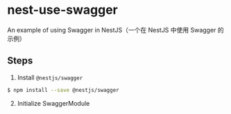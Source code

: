 # nest-use-swagger

An example of using Swagger in NestJS（一个在 NestJS 中使用 Swagger 的示例）

## Steps

1. Install `@nestjs/swagger`

```sh
$ npm install --save @nestjs/swagger
```

2. Initialize SwaggerModule



